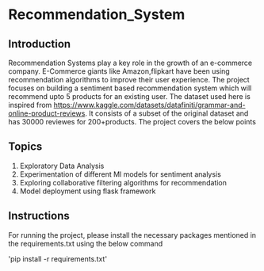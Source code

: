 # Recommendation_System

## Introduction

Recommendation Systems play a key role in the growth of an e-commerce company. E-Commerce giants like Amazon,flipkart have been using recommendation algorithms to improve their user experience. The project focuses on building a sentiment based recommendation system which will recommend upto 5 products for an existing user. The dataset used here is inspired from https://www.kaggle.com/datasets/datafiniti/grammar-and-online-product-reviews. It consists of a subset of the original dataset and has 30000 reviewes for 200+products. The project covers the below points

## Topics
1. Exploratory Data Analysis
2. Experimentation of different Ml models for sentiment analysis
3. Exploring collaborative filtering algorithms for recommendation
4. Model deployment using flask framework

## Instructions

For running the project, please install the necessary packages mentioned in the requirements.txt using the below command

'pip install -r requirements.txt'
